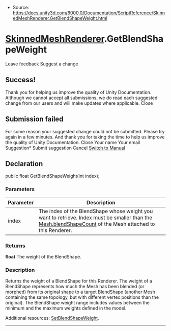 * Source: https://docs.unity3d.com/6000.0/Documentation/ScriptReference/SkinnedMeshRenderer.GetBlendShapeWeight.html

#  [SkinnedMeshRenderer](https://docs.unity3d.com/6000.0/Documentation/ScriptReference/SkinnedMeshRenderer.html).GetBlendShapeWeight
Leave feedback
Suggest a change
## Success!
Thank you for helping us improve the quality of Unity Documentation. Although we cannot accept all submissions, we do read each suggested change from our users and will make updates where applicable.
Close
## Submission failed
For some reason your suggested change could not be submitted. Please <a>try again</a> in a few minutes. And thank you for taking the time to help us improve the quality of Unity Documentation.
Close
Your name Your email Suggestion* Submit suggestion
Cancel
[Switch to Manual](https://docs.unity3d.com/6000.0/Documentation/Manual/class-SkinnedMeshRenderer.html "Go to SkinnedMeshRenderer Component in the Manual")
## Declaration
public float GetBlendShapeWeight(int index); 
### Parameters
Parameter | Description  
---|---  
index | The index of the BlendShape whose weight you want to retrieve. Index must be smaller than the [Mesh.blendShapeCount](https://docs.unity3d.com/6000.0/Documentation/ScriptReference/Mesh-blendShapeCount.html) of the Mesh attached to this Renderer.  
### Returns
**float** The weight of the BlendShape. 
### Description
Returns the weight of a BlendShape for this Renderer.
The weight of a BlendShape represents how much the Mesh has been blended (or morphed) from its original shape to a target BlendShape (another Mesh containing the same topology, but with different vertex positions than the original). The BlendShape weight range includes values between the minimum and the maximum weights defined in the model.  
  
Additional resources: [SetBlendShapeWeight](https://docs.unity3d.com/6000.0/Documentation/ScriptReference/SkinnedMeshRenderer.SetBlendShapeWeight.html).
* * *
